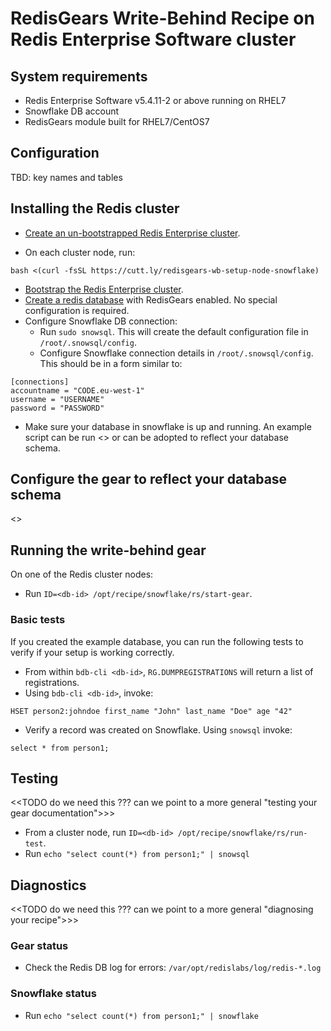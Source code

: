 # RedisGears Write-Behind Recipe on Redis Enterprise Software cluster

## System requirements

* Redis Enterprise Software v5.4.11-2 or above running on RHEL7
* Snowflake DB account
* RedisGears module built for RHEL7/CentOS7

## Configuration

TBD: key names and tables

## Installing the Redis cluster

* [Create an un-bootstrapped Redis Enterprise cluster](https://docs.redislabs.com/latest/rs/installing-upgrading/downloading-installing/).

* On each cluster node, run:
```
bash <(curl -fsSL https://cutt.ly/redisgears-wb-setup-node-snowflake)
```

* [Bootstrap the Redis Enterprise cluster](https://docs.redislabs.com/latest/rs/administering/cluster-operations/new-cluster-setup/).
* [Create a redis database](https://docs.redislabs.com/latest/modules/create-database-rs/) with RedisGears enabled.  No special configuration is required.
* Configure Snowflake DB connection:
  * Run `sudo snowsql`. This will create the default configuration file in `/root/.snowsql/config`.
  * Configure Snowflake connection details in `/root/.snowsql/config`. This should be in a form similar to:

```
[connections]
accountname = "CODE.eu-west-1"
username = "USERNAME"
password = "PASSWORD"
```

* Make sure your database in snowflake is up and running.  An example script can be run
<<TODO>>  or can be adopted to reflect your database schema.


## Configure the gear to reflect your database schema
<<TODO>>

## Running the write-behind gear

On one of the Redis cluster nodes:

* Run `ID=<db-id> /opt/recipe/snowflake/rs/start-gear`.

### Basic tests
If you created the example database, you can run the following tests to verify if your setup is working correctly.

* From within `bdb-cli <db-id>`, `RG.DUMPREGISTRATIONS` will return a list of registrations.
* Using `bdb-cli <db-id>`, invoke:
```
HSET person2:johndoe first_name "John" last_name "Doe" age "42"
```
* Verify a record was created on Snowflake. Using ```snowsql``` invoke:
```
select * from person1;
```

## Testing
<<TODO do we need this ??? can we point to a more general "testing your gear documentation">>>
* From a cluster node, run `ID=<db-id> /opt/recipe/snowflake/rs/run-test`.
* Run `echo "select count(*) from person1;" | snowsql`

## Diagnostics
<<TODO do we need this ??? can we point to a more general "diagnosing your recipe">>>
### Gear status

* Check the Redis DB log for errors: `/var/opt/redislabs/log/redis-*.log`

### Snowflake status

* Run `echo "select count(*) from person1;" | snowflake`
